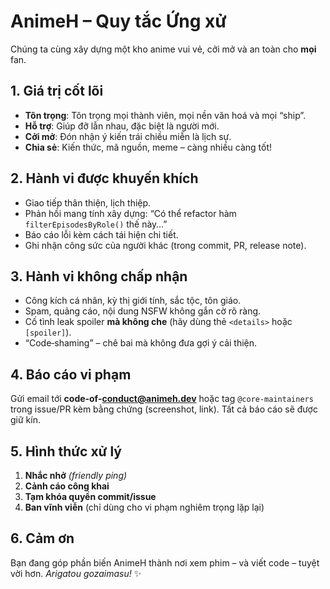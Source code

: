 # AnimeH – Quy tắc Ứng xử

Chúng ta cùng xây dựng một kho anime vui vẻ, cởi mở và an toàn cho **mọi** fan.

## 1. Giá trị cốt lõi
* **Tôn trọng**: Tôn trọng mọi thành viên, mọi nền văn hoá và mọi “ship”.
* **Hỗ trợ**: Giúp đỡ lẫn nhau, đặc biệt là người mới.
* **Cởi mở**: Đón nhận ý kiến trái chiều miễn là lịch sự.
* **Chia sẻ**: Kiến thức, mã nguồn, meme – càng nhiều càng tốt!

## 2. Hành vi được khuyến khích
* Giao tiếp thân thiện, lịch thiệp.
* Phản hồi mang tính xây dựng: “Có thể refactor hàm `filterEpisodesByRole()` thế này…”
* Báo cáo lỗi kèm cách tái hiện chi tiết.
* Ghi nhận công sức của người khác (trong commit, PR, release note).

## 3. Hành vi không chấp nhận
* Công kích cá nhân, kỳ thị giới tính, sắc tộc, tôn giáo.
* Spam, quảng cáo, nội dung NSFW không gắn cờ rõ ràng.
* Cố tình leak spoiler **mà không che** (hãy dùng thẻ `<details>` hoặc `[spoiler]`).
* “Code‑shaming” – chê bai mà không đưa gợi ý cải thiện.

## 4. Báo cáo vi phạm
Gửi email tới **code‑of‑conduct@animeh.dev** hoặc tag `@core-maintainers` trong issue/PR kèm bằng chứng (screenshot, link). Tất cả báo cáo sẽ được giữ kín.

## 5. Hình thức xử lý
1. **Nhắc nhở** *(friendly ping)*  
2. **Cảnh cáo công khai**  
3. **Tạm khóa quyền commit/issue**  
4. **Ban vĩnh viễn** (chỉ dùng cho vi phạm nghiêm trọng lặp lại)

## 6. Cảm ơn
Bạn đang góp phần biến AnimeH thành nơi xem phim – và viết code – tuyệt vời hơn. *Arigatou gozaimasu!* ✨
